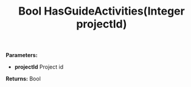 ﻿---
uid: crmscript_ref_NSProjectAgent_HasGuideActivities
title: Bool HasGuideActivities(Integer projectId)
intellisense: NSProjectAgent.HasGuideActivities
keywords: NSProjectAgent, HasGuideActivities
so.topic: reference
---



**Parameters:**
 - **projectId** Project id

**Returns:** Bool
